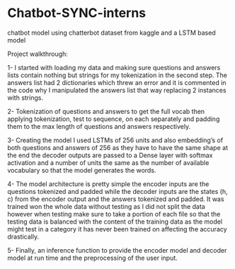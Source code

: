# Chatbot-SYNC-interns
chatbot model using chatterbot dataset from kaggle and a LSTM based model

Project walkthrough:

1- I started with loading my data and making sure questions and answers lists contain nothing but strings for my tokenization in the second step. The answers list had 2 dictionaries which threw an error and it is commented in the code why I manipulated the answers list that way replacing 2 instances with strings.

2- Tokenization of questions and answers to get the full vocab then applying tokenization, test to sequence, on each separately and padding them to the max length of questions and answers respectively.

3- Creating the model I used LSTMs of 256 units and also embedding’s of both questions and answers of 256 as they have to have the same shape at the end the decoder outputs are passed to a Dense layer with softmax activation and a number of units the same as the number of available vocabulary so that the model generates the words.

4- The model architecture is pretty simple the encoder inputs are the questions tokenized and padded while the decoder inputs are the states (h, c) from the encoder output and the answers tokenized and padded. It was trained won the whole data without testing as I did not split the data however when testing make sure to take a portion of each file so that the testing data is balanced with the content of the training data as the model might test in a category it has never been trained on affecting the accuracy drastically.

5- Finally, an inference function to provide the encoder model and decoder model at run time and the preprocessing of the user input.
